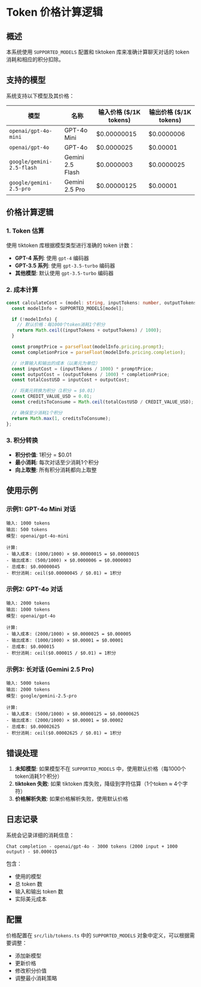 # Token 价格计算逻辑

## 概述

本系统使用 `SUPPORTED_MODELS` 配置和 tiktoken 库来准确计算聊天对话的 token 消耗和相应的积分扣除。

## 支持的模型

系统支持以下模型及其价格：

| 模型                      | 名称             | 输入价格 ($/1K tokens) | 输出价格 ($/1K tokens) |
| ------------------------- | ---------------- | ---------------------- | ---------------------- |
| `openai/gpt-4o-mini`      | GPT-4o Mini      | $0.00000015            | $0.0000006             |
| `openai/gpt-4o`           | GPT-4o           | $0.0000025             | $0.00001               |
| `google/gemini-2.5-flash` | Gemini 2.5 Flash | $0.0000003             | $0.0000025             |
| `google/gemini-2.5-pro`   | Gemini 2.5 Pro   | $0.00000125            | $0.00001               |

## 价格计算逻辑

### 1. Token 估算

使用 tiktoken 库根据模型类型进行准确的 token 计数：

- **GPT-4 系列**: 使用 `gpt-4` 编码器
- **GPT-3.5 系列**: 使用 `gpt-3.5-turbo` 编码器
- **其他模型**: 默认使用 `gpt-3.5-turbo` 编码器

### 2. 成本计算

```typescript
const calculateCost = (model: string, inputTokens: number, outputTokens: number): number => {
  const modelInfo = SUPPORTED_MODELS[model];

  if (!modelInfo) {
    // 默认价格：每1000个token消耗1个积分
    return Math.ceil((inputTokens + outputTokens) / 1000);
  }

  const promptPrice = parseFloat(modelInfo.pricing.prompt);
  const completionPrice = parseFloat(modelInfo.pricing.completion);

  // 计算输入和输出的成本（以美元为单位）
  const inputCost = (inputTokens / 1000) * promptPrice;
  const outputCost = (outputTokens / 1000) * completionPrice;
  const totalCostUSD = inputCost + outputCost;

  // 将美元转换为积分（1积分 = $0.01）
  const CREDIT_VALUE_USD = 0.01;
  const creditsToConsume = Math.ceil(totalCostUSD / CREDIT_VALUE_USD);

  // 确保至少消耗1个积分
  return Math.max(1, creditsToConsume);
};
```

### 3. 积分转换

- **积分价值**: 1积分 = $0.01
- **最小消耗**: 每次对话至少消耗1个积分
- **向上取整**: 所有积分消耗都向上取整

## 使用示例

### 示例1: GPT-4o Mini 对话

```
输入: 1000 tokens
输出: 500 tokens
模型: openai/gpt-4o-mini

计算:
- 输入成本: (1000/1000) × $0.00000015 = $0.00000015
- 输出成本: (500/1000) × $0.0000006 = $0.0000003
- 总成本: $0.00000045
- 积分消耗: ceil($0.00000045 / $0.01) = 1积分
```

### 示例2: GPT-4o 对话

```
输入: 2000 tokens
输出: 1000 tokens
模型: openai/gpt-4o

计算:
- 输入成本: (2000/1000) × $0.0000025 = $0.000005
- 输出成本: (1000/1000) × $0.00001 = $0.00001
- 总成本: $0.000015
- 积分消耗: ceil($0.000015 / $0.01) = 1积分
```

### 示例3: 长对话 (Gemini 2.5 Pro)

```
输入: 5000 tokens
输出: 2000 tokens
模型: google/gemini-2.5-pro

计算:
- 输入成本: (5000/1000) × $0.00000125 = $0.00000625
- 输出成本: (2000/1000) × $0.00001 = $0.00002
- 总成本: $0.00002625
- 积分消耗: ceil($0.00002625 / $0.01) = 1积分
```

## 错误处理

1. **未知模型**: 如果模型不在 `SUPPORTED_MODELS` 中，使用默认价格（每1000个token消耗1个积分）
2. **tiktoken 失败**: 如果 tiktoken 库失败，降级到字符估算（1个token ≈ 4个字符）
3. **价格解析失败**: 如果价格解析失败，使用默认价格

## 日志记录

系统会记录详细的消耗信息：

```
Chat completion - openai/gpt-4o - 3000 tokens (2000 input + 1000 output) - $0.000015
```

包含：

- 使用的模型
- 总 token 数
- 输入和输出 token 数
- 实际美元成本

## 配置

价格配置在 `src/lib/tokens.ts` 中的 `SUPPORTED_MODELS` 对象中定义，可以根据需要调整：

- 添加新模型
- 更新价格
- 修改积分价值
- 调整最小消耗策略
